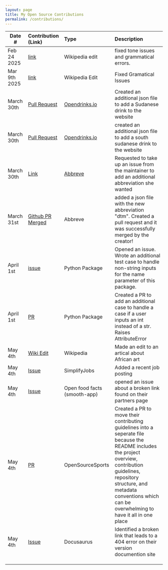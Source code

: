 ```yaml
---
layout: page
title: My Open Source Contributions
permalink: /contributions/
---
```


<!--
Type of the contribution should be "Wikipedia edit", "OpenStreet Map feature", "Documentation", "Course website", "Blog",
"Browser Add-on", etc.

The description should include a brief summary of what you did.

The link should bring us to a public page that shows your contribution. 

Replace the first row with your own contribution. 

-->

| Date #       | Contribution (Link)  | Type  | Description |
|---|:---|:---|:---|
| Feb 24 2025   | [link](https://en.wikipedia.org/wiki/Special:Contributions/Kojanoth)    | Wikipedia edit    |   fixed tone issues and grammatical errors.    |
| Mar 9th 2025   |  [link](https://en.wikipedia.org/wiki/Special:Contributions/Kojanoth)   | Wikipedia Edit    |  Fixed Gramatical Issues    |
|   March 30th  |  [Pull Request](https://github.com/alfg/opendrinks/pull/1435)   |  [Opendrinks.io](https://opendrinks.io/)   |   Created an additional json file to add a Sudanese drink to the website   |
|  March 30th  | [Pull Request](https://github.com/alfg/opendrinks/pull/1436)   | [Opendrinks.io](https://opendrinks.io/)   |  created an additional json file to add a south sudanese drink to the website  |
| March 30th  | [Link](https://github.com/Njong392/Abbreve/issues/514)   |  [Abbreve](https://abbreve.vercel.app/)  |   Requested to take up an issue from the maintainer to add an additional abbreviation she wanted |
|  March 31st  |  [Github PR Merged](https://github.com/Njong392/Abbreve/pull/515)  | Abbreve   | added a json file with the new abbreviation "dtm". Created a pull request and it was successfully merged by the creator!   |
|  April 1st |  [issue](https://github.com/software-students-fall2024/3-python-package-all-stars-v3/issues/17)  |  Python Package  | Opened an issue. Wrote an additional test case to handle non-string inputs for the name parameter of this package.  |
|  April 1st  |  [PR](https://github.com/software-students-fall2024/3-python-package-all-stars-v3/pull/18)  |  Python Package  | Created a PR to add an additional case to handle a case if a user inputs an int instead of a str. Raises AttributeError   |
|  May 4th  |  [Wiki Edit](https://en.wikipedia.org/wiki/Special:Contributions/Kojanoth)  | Wikipedia   | Made an edit to an artical about African art   |
|  May 4th  |  [Issue](https://github.com/SimplifyJobs/New-Grad-Positions/issues/1028)  | SimplifyJobs   |  Added a recent job posting   |
| May 4th   | [Issue](https://github.com/openfoodfacts/smooth-app/issues/6580)   |  Open food facts (smooth-app)  |  opened an issue about a broken link found on their partners page  |
|  May 4th  |  [PR](https://github.com/DigiLogicLabs/OpenSourceSports/pull/7)  | OpenSourceSports   |  Created a PR to move their contributing guidelines into a seperate file because the README includes the project overview, contribution guidelines, repository structure, and metadata conventions which can be overwhelming to have it all in one place |
|      May 4th     |        [Issue](https://github.com/facebook/docusaurus/issues/11146)      |        Docusaurus       |      Identified a broken link that leads to a 404 error on their version documention site         |
|           |              |               |               |
|           |              |               |               |
|           |              |               |               |


